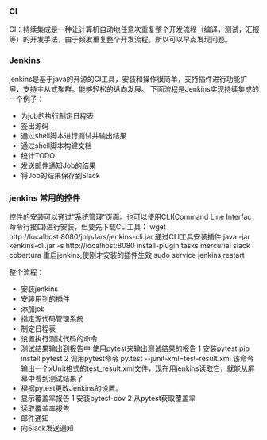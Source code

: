 
### CI 
CI：持续集成是一种让计算机自动地任意次重复整个开发流程（编译，测试，汇报等）的开发手法，由于频发重复整个开发流程，所以可以早点发现问题。
### Jenkins 
jenkins是基于java的开源的CI工具，安装和操作很简单，支持插件进行功能扩展，支持主从式聚群。能够轻松的纵向发展。
下面流程是Jenkins实现持续集成的一个例子：
- 为job的执行制定日程表
- 签出源码
- 通过shell脚本进行测试并输出结果
- 通过shell脚本构建文档
- 统计TODO
- 发送邮件通知Job的结果
- 将Job的结果保存到Slack

### jenkins 常用的控件
控件的安装可以通过”系统管理“页面。也可以使用CLI(Command Line Interfac，命令行接口)进行安装，但要先下载CLI工具：
 wget http://localhost:8080/jnlpJars/jenkins-cli.jar
通过CLI工具安装插件
java -jar kenkins-cli.jar -s http://localhost:8080 install-plugin tasks mercurial slack cobertura
重启jenkins,使刚才安装的插件生效
sudo service jenkins restart

整个流程：
- 安装jenkins
- 安装用到的插件
- 添加job
- 指定源代码管理系统
- 制定日程表
- 设置执行测试代码的命令
- 测试结果输出到报告中
使用pytest来输出测试结果的报告
1 安装pytest:pip install pytest
2 调用pytest命令
py.test --junit-xml=test-result.xml
该命令输出一个xUnit格式的test_result.xml文件，现在用jenkins读取它，就能从屏幕中看到测试结果了
- 根据pytest更改Jenkins的设置。
- 显示覆盖率报告
1 安装pytest-cov
2 从pytest获取覆盖率
- 读取覆盖率报告
- 邮件通知
- 向Slack发送通知
